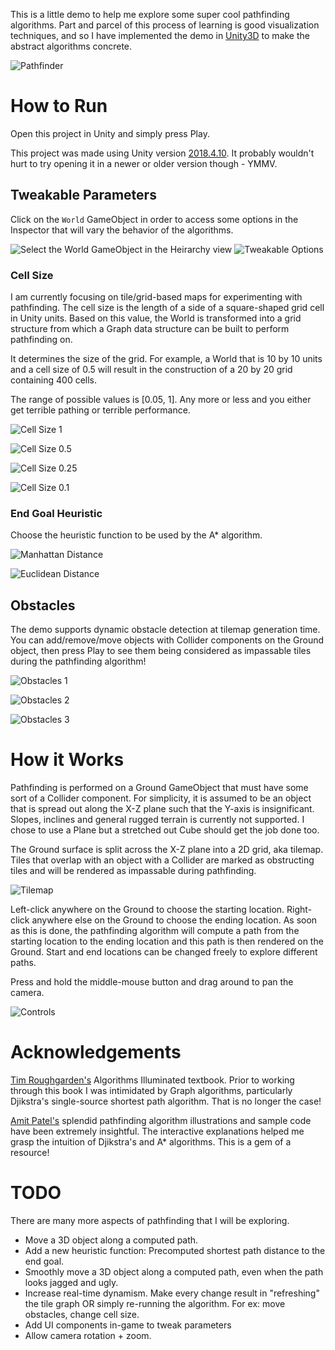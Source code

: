 This is a little demo to help me explore some super cool pathfinding algorithms. Part and parcel of this process of learning is good visualization techniques, and so I have implemented the demo in [Unity3D](https://unity.com/solutions/game) to make the abstract algorithms concrete.

![Pathfinder](/Docs/Pathfinder.PNG?raw=true)

# How to Run

Open this project in Unity and simply press Play.

This project was made using Unity version [2018.4.10](unityhub://2018.4.10f1/a0470569e97b). It probably wouldn't hurt to try opening it in a newer or older version though - YMMV.

## Tweakable Parameters

Click on the `World` GameObject in order to access some options in the Inspector that will vary the behavior of the algorithms.

![Select the World GameObject in the Heirarchy view](/Docs/SelectWorld.PNG?raw=true "Select the World GameObject in the Heirarchy view")
![Tweakable Options](/Docs/TweakableOptions.PNG?raw=true "Tweakable Options")

### Cell Size

I am currently focusing on tile/grid-based maps for experimenting with pathfinding. The cell size is the length of a side of a square-shaped grid cell in Unity units. Based on this value, the World is transformed into a grid structure from which a Graph data structure can be built to perform pathfinding on.

It determines the size of the grid. For example, a World that is 10 by 10 units and a cell size of 0.5 will result in the construction of a 20 by 20 grid containing 400 cells.

The range of possible values is [0.05, 1]. Any more or less and you either get terrible pathing or terrible performance.

![Cell Size 1](/Docs/Cell-1.00.PNG?raw=true "Cell Size 1")

![Cell Size 0.5](/Docs/Cell-0.50.PNG?raw=true "Cell Size 0.5")

![Cell Size 0.25](/Docs/Cell-0.25.PNG?raw=true "Cell Size 0.25")

![Cell Size 0.1](/Docs/Cell-0.10.PNG?raw=true "Cell Size 0.1")

### End Goal Heuristic

Choose the heuristic function to be used by the A* algorithm.

![Manhattan Distance](/Docs/Manhattan.PNG?raw=true "Manhattan Distance")

![Euclidean Distance](/Docs/Euclidean.PNG?raw=true "Euclidean Distance")

## Obstacles

The demo supports dynamic obstacle detection at tilemap generation time. You can add/remove/move objects with Collider components on the Ground object, then press Play to see them being considered as impassable tiles during the pathfinding algorithm!

![Obstacles 1](/Docs/Obstacles1.PNG?raw=true)

![Obstacles 2](/Docs/Obstacles2.PNG?raw=true)

![Obstacles 3](/Docs/Obstacles3.PNG?raw=true)

# How it Works

Pathfinding is performed on a Ground GameObject that must have some sort of a Collider component. For simplicity, it is assumed to be an object that is spread out along the X-Z plane such that the Y-axis is insignificant. Slopes, inclines and general rugged terrain is currently not supported. I chose to use a Plane but a stretched out Cube should get the job done too.

The Ground surface is split across the X-Z plane into a 2D grid, aka tilemap. Tiles that overlap with an object with a Collider are marked as obstructing tiles and will be rendered as impassable during pathfinding.

![Tilemap](/Docs/Tilemap.PNG?raw=true "Visualization of the grid/tilemap - Note the obstacle tiles represented by red spheres")

Left-click anywhere on the Ground to choose the starting location. Right-click anywhere else on the Ground to choose the ending location. As soon as this is done, the pathfinding algorithm will compute a path from the starting location to the ending location and this path is then rendered on the Ground. Start and end locations can be changed freely to explore different paths.

Press and hold the middle-mouse button and drag around to pan the camera.

![Controls](/Docs/Controls.gif?raw=true)

# Acknowledgements

[Tim Roughgarden's](https://www.amazon.ca/Algorithms-Illuminated-Part-Graph-Structures-ebook/dp/B07G6X2XMG/ref=sr_1_3?keywords=algorithms+tim+roughgarden&qid=1573363767&sr=8-3) Algorithms Illuminated textbook. Prior to working through this book I was intimidated by Graph algorithms, particularly Djikstra's single-source shortest path algorithm. That is no longer the case!

[Amit Patel's](https://www.redblobgames.com/pathfinding/a-star/introduction.html) splendid pathfinding algorithm illustrations and sample code have been extremely insightful. The interactive explanations helped me grasp the intuition of Djikstra's and A* algorithms. This is a gem of a resource!

# TODO

There are many more aspects of pathfinding that I will be exploring.

- Move a 3D object along a computed path.
- Add a new heuristic function: Precomputed shortest path distance to the end goal.
- Smoothly move a 3D object along a computed path, even when the path looks jagged and ugly.
- Increase real-time dynamism. Make every change result in "refreshing" the tile graph OR simply re-running the algorithm. For ex: move obstacles, change cell size.
- Add UI components in-game to tweak parameters
- Allow camera rotation + zoom.
